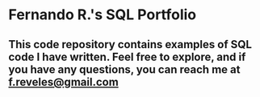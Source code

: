 # Fernando R.'s SQL Portfolio
## This code repository contains examples of SQL code I have written. Feel free to explore, and if you have any questions, you can reach me at f.reveles@gmail.com
